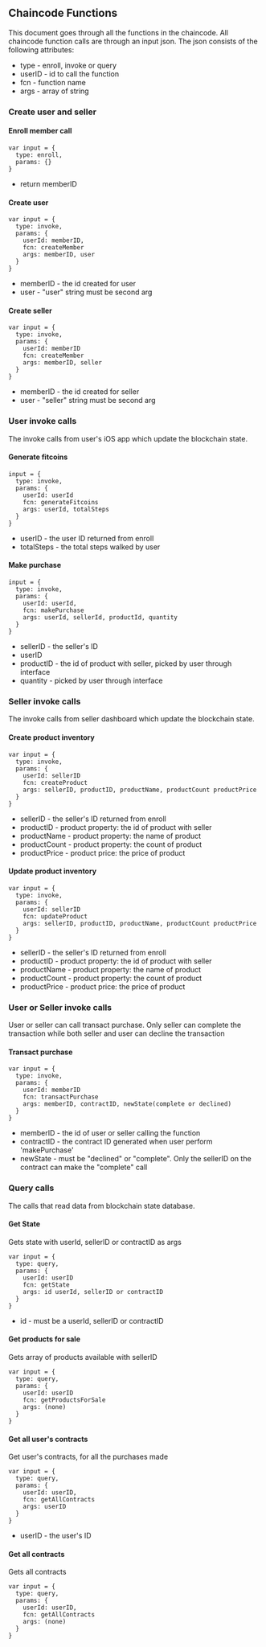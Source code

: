 ## Chaincode Functions

This document goes through all the functions in the chaincode. All chaincode function calls are through an input json. The json consists of the following attributes:

* type - enroll, invoke or query
* userID - id to call the function
* fcn - function name
* args - array of string


### Create user and seller

#### Enroll member call
```
var input = {
  type: enroll,
  params: {}
}
```
- return memberID

#### Create user
```
var input = {
  type: invoke,
  params: {
    userId: memberID,
    fcn: createMember
    args: memberID, user
  }
}
```
- memberID - the id created for user
- user - "user" string must be second arg

#### Create seller
```
var input = {
  type: invoke,
  params: {
    userId: memberID
    fcn: createMember
    args: memberID, seller
  }
}
```
- memberID - the id created for seller
- user - "seller" string must be second arg

### User invoke calls

The invoke calls from user's iOS app which update the blockchain state.

#### Generate fitcoins
```
input = {
  type: invoke,
  params: {
    userId: userId
    fcn: generateFitcoins
    args: userId, totalSteps
  }
}
```
- userID - the user ID returned from enroll
- totalSteps - the total steps walked by user

#### Make purchase
```
input = {
  type: invoke,
  params: {
    userId: userId,
    fcn: makePurchase
    args: userId, sellerId, productId, quantity
  }
}
```

- sellerID - the seller's ID
- userID
- productID - the id of product with seller, picked by user through interface
- quantity - picked by user through interface


### Seller invoke calls

The invoke calls from seller dashboard which update the blockchain state.

#### Create product inventory
```
var input = {
  type: invoke,
  params: {
    userId: sellerID
    fcn: createProduct
    args: sellerID, productID, productName, productCount productPrice
  }
}
```
- sellerID - the seller's ID returned from enroll
- productID - product property: the id of product with seller
- productName - product property: the name of product
- productCount - product property: the count of product
- productPrice - product price: the price of product

#### Update product inventory
```
var input = {
  type: invoke,
  params: {
    userId: sellerID
    fcn: updateProduct
    args: sellerID, productID, productName, productCount productPrice
  }
}
```
- sellerID - the seller's ID returned from enroll
- productID - product property: the id of product with seller
- productName - product property: the name of product
- productCount - product property: the count of product
- productPrice - product price: the price of product

### User or Seller invoke calls

User or seller can call transact purchase.  Only seller can complete the transaction while both seller and user can decline the transaction

#### Transact purchase
```
var input = {
  type: invoke,
  params: {
    userId: memberID
    fcn: transactPurchase
    args: memberID, contractID, newState(complete or declined)
  }
}
```

- memberID - the id of user or seller calling the function
- contractID - the contract ID generated when user perform 'makePurchase'
- newState - must be "declined" or "complete". Only the sellerID on the contract can make the "complete" call


### Query calls

The calls that read data from blockchain state database.

#### Get State
Gets state with userId, sellerID or contractID as args
```
var input = {
  type: query,
  params: {
    userId: userID
    fcn: getState
    args: id userId, sellerID or contractID
  }
}
```
- id - must be a userId, sellerID or contractID

#### Get products for sale
Gets array of products available with sellerID
```
var input = {
  type: query,
  params: {
    userId: userID
    fcn: getProductsForSale
    args: (none)
  }
}
```

#### Get all user's contracts
Get user's contracts, for all the purchases made
```
var input = {
  type: query,
  params: {
    userId: userID,
    fcn: getAllContracts
    args: userID
  }
}
```
- userID - the user's ID

#### Get all contracts
Gets all contracts
```
var input = {
  type: query,
  params: {
    userId: userID,
    fcn: getAllContracts
    args: (none)
  }
}
```

